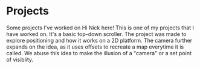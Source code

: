 # Projects
Some projects I've worked on 
Hi Nick here! This is one of my projects that I have worked on. It's a basic top-down scroller.
The project was made to explore positioning and how it works on a 2D platform. The camera further
expands on the idea, as it uses offsets to recreate a map everytime it is called. We abuse this idea
to make the illusion of a "camera" or a set point of visiblity. 
